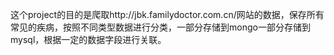 这个project的目的是爬取http://jbk.familydoctor.com.cn/网站的数据，保存所有常见的疾病，按照不同类型数据进行分类，一部分存储到mongo一部分存储到mysql，根据一定的数据字段进行关联。